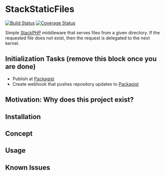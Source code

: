# StackStaticFiles #

[![Build Status](https://travis-ci.org/Matthimatiker/StackStaticFiles.svg?branch=master)](https://travis-ci.org/Matthimatiker/StackStaticFiles)
[![Coverage Status](https://coveralls.io/repos/Matthimatiker/StackStaticFiles/badge.svg?branch=master&service=github)](https://coveralls.io/github/Matthimatiker/StackStaticFiles?branch=master)

Simple [StackPHP](http://stackphp.com/) middleware that serves files from a given directory.
If the requested file does not exist, then the request is delegated to the next kernel.

## Initialization Tasks (remove this block once you are done) ##

- Publish at [Packagist](https://packagist.org/)
- Create webhook that pushes repository updates to [Packagist](https://packagist.org/)

## Motivation: Why does this project exist? ##

## Installation ##

## Concept ##

## Usage ##

## Known Issues ##

